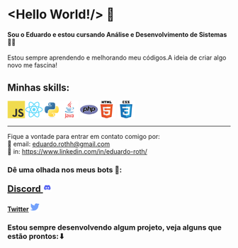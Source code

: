 # <Hello World!/> 👋

#### Sou o Eduardo e estou cursando Análise e Desenvolvimento de Sistemas 👨‍💻

Estou sempre aprendendo e melhorando meu códigos.A ideia de criar algo novo me fascina!

## Minhas skills:

<img src="https://raw.githubusercontent.com/devicons/devicon/master/icons/javascript/javascript-original.svg" alt="javascript" width="40" height="40"/><img src="https://github.com/devicons/devicon/blob/master/icons/react/react-original.svg" alt="react_native" width="40" height="40"/><img src="https://raw.githubusercontent.com/devicons/devicon/master/icons/python/python-original.svg" alt="python" width="40" height="40"/><img src="https://raw.githubusercontent.com/devicons/devicon/master/icons/java/java-original-wordmark.svg" alt="java" width="40" height="40"/> <img src="https://raw.githubusercontent.com/devicons/devicon/master/icons/php/php-original.svg" alt="php" width="40" height="40"/><img src="https://raw.githubusercontent.com/devicons/devicon/master/icons/html5/html5-original-wordmark.svg" alt="html5" width="40" height="40"/> <img src="https://raw.githubusercontent.com/devicons/devicon/master/icons/css3/css3-original-wordmark.svg" alt="css3" width="40" height="40"/> 
<hr>

Fique a vontade para entrar em contato comigo por:<br>
📧 email: eduardo.rothh@gmail.com <br>
💼 in: <a>https://www.linkedin.com/in/eduardo-roth/</a>
<br>


### Dê uma olhada nos meus bots 🤖: <br>

#### <a target="_blank" rel="noopener noreferrer" style='font-size:20px;' href='https://discord.com/api/oauth2/authorize?client_id=1009573575629471825&permissions=277025438784&scope=bot'> Discord </a><img src="https://github.com/dudrt/dudrt/blob/main/discord-svgrepo-com.svg"  width='20' height='20'>
#### <a target="_blank" rel="noopener noreferrer" href='https://twitter.com/GatosDiarios' >Twitter</a> <img src='https://github.com/dudrt/dudrt/blob/main/twitter-svgrepo-com.svg' width='20' height='20'>




### Estou sempre desenvolvendo algum projeto, veja alguns que estão prontos:⬇
